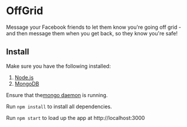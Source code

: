 # OffGrid

Message your Facebook friends to let them know you're going off grid - and then message them when you get back, so they know you're safe!

## Install

Make sure you have the following installed:
1. [Node.js](https://nodejs.org/en/download/)
2. [MongoDB](https://docs.mongodb.com/manual/installation/)

Ensure that the[mongo daemon](https://docs.mongodb.com/manual/tutorial/manage-mongodb-processes/) is running.

Run `npm install` to install all dependencies.

Run `npm start` to load up the app at http://localhost:3000
